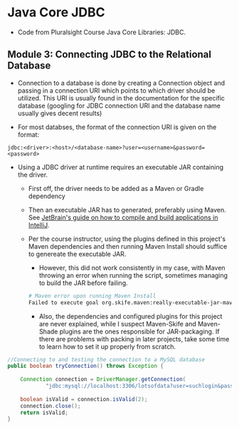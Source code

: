 # Java Core JDBC

 - Code from Pluralsight Course Java Core Libraries: JDBC.

## Module 3: Connecting JDBC to the Relational Database


 - Connection to a database is done by creating a Connection object and passing in a connection URI which points to which
driver should be utilized. This URI is usually found in the documentation for the specific database (googling for JDBC connection URI and the database name usually gives decent results)  
   
   
- For most databses, the format of the connection URI is given on the format:
```Text
jdbc:<driver>:<host>/<database-name>?user=<username>&password=<password>
```

 - Using a JDBC driver at runtime requires an executable JAR containing the driver.
    - First off, the driver needs to be added as a Maven or Gradle dependency
    - Then an executable JAR has to generated, preferably using Maven. See [JetBrain's guide on how to compile and build applications in IntelliJ](https://www.jetbrains.com/help/idea/compiling-applications.html).
    - Per the course instructor, using the plugins defined in this project's Maven dependencies and then running Maven Install should suffice to genereate the executable JAR. 
         - However, this did not work consistently in my case, with Maven throwing an error when running the script, sometimes managing to build the JAR before failing.
         ```Bash
        # Maven error upon running Maven Install
        Failed to execute goal org.skife.maven:really-executable-jar-maven-plugin:1.1.0:really-executable-jar (default) on project corejdbc: FAILURE!
         ```           

         - Also, the dependencies and configured plugins for this project are never explained, while I suspect Maven-Skife and Maven-Shade plugins are the ones responsible for JAR-packaging. If there are problems with packing in later projects, take some time to learn how to set it up properly from scratch.
````Java
//Connecting to and testing the connection to a MySQL database
public boolean tryConnection() throws Exception {	
		
    Connection connection = DriverManager.getConnection(
            "jdbc:mysql://localhost:3306/lotsofdata?user=suchlogin&password=muchsecret);			
		
    boolean isValid = connection.isValid(2);
    connection.close();
    return isValid;
}
````
